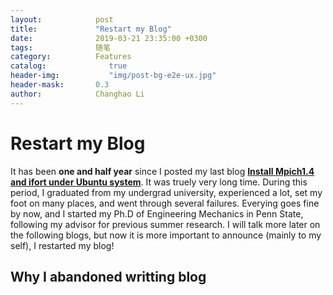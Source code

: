 ```yaml
---
layout:            post
title:             "Restart my Blog"
date:              2019-03-21 23:35:00 +0300
tags:              随笔
category:          Features
catalog:    		  true
header-img: 		  "img/post-bg-e2e-ux.jpg"
header-mask:       0.3
author:            Changhao Li
---
```


# Restart my Blog

It has been **one and half year** since I posted my last blog [**Install Mpich1.4 and ifort under Ubuntu system**](https://lichanghao.github.io/features/2017/08/15/Install-Mpich1.4-and-ifort-under-Ubuntu-system/). It was truely very long time. During this period, I graduated from my undergrad university, experienced a lot, set my foot on many places, and went through several failures. Everying goes fine by now, and I started my Ph.D of Engineering Mechanics in Penn State, following my advisor for previous summer research. I will talk more later on the following blogs, but now it is more important to announce (mainly to my self), I restarted my blog!

## Why I abandoned writting blog

	